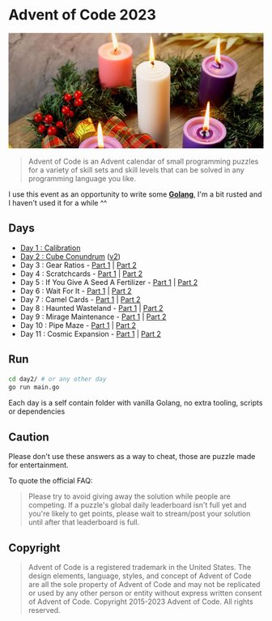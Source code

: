 # Advent of Code 2023

![](./advent-logo.jpg)

> Advent of Code is an Advent calendar of small programming puzzles for a variety of skill sets and skill levels that can be solved in any programming language you like.

I use this event as an opportunity to write some **[Golang](https://go.dev/)**, I'm a bit rusted and I haven't used it for a while ^^

## Days

* [Day 1 : Calibration](./day01/main.go)
* [Day 2 : Cube Conundrum](./day02/main.go) ([v2](./day02/main_v2.go))
* Day 3 : Gear Ratios - [Part 1](./day03/main.go) | [Part 2](./day03/main_part2.go)
* Day 4 : Scratchcards - [Part 1](./day04/main.go) | [Part 2](./day04/main_part2.go)
* Day 5 : If You Give A Seed A Fertilizer - [Part 1](./day05/main.go) | [Part 2](./day05/main_part2.go)
* Day 6 : Wait For It - [Part 1](./day06/main.go) | [Part 2](./day06/main_part2.go)
* Day 7 : Camel Cards - [Part 1](./day07/main.go) | [Part 2](./day07/main_part2.go)
* Day 8 : Haunted Wasteland - [Part 1](./day08/main.go) | [Part 2](./day08/main_part2.go)
* Day 9 : Mirage Maintenance - [Part 1](./day09/main.go) | [Part 2](./day09/main_part2.go)
* Day 10 : Pipe Maze - [Part 1](./day10/main.go) | [Part 2](./day10/main_part2.go)
* Day 11 : Cosmic Expansion - [Part 1](./day11/main.go) | [Part 2](./day11/main_part2.go)

## Run

```sh
cd day2/ # or any other day
go run main.go
```

Each day is a self contain folder with vanilla Golang, no extra tooling, scripts or dependencies

## Caution

Please don't use these answers as a way to cheat, those are puzzle made for entertainment.

To quote the official FAQ:

> Please try to avoid giving away the solution while people are competing. If a puzzle's global daily leaderboard isn't full yet and you're likely to get points, please wait to stream/post your solution until after that leaderboard is full.

## Copyright

> Advent of Code is a registered trademark in the United States. The design elements, language, styles, and concept of Advent of Code are all the sole property of Advent of Code and may not be replicated or used by any other person or entity without express written consent of Advent of Code. Copyright 2015-2023 Advent of Code. All rights reserved.